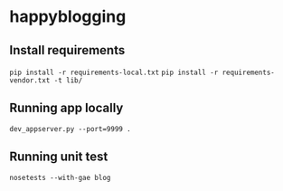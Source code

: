 # happyblogging

## Install requirements
`pip install -r requirements-local.txt`
`pip install -r requirements-vendor.txt -t lib/`

## Running app locally
`dev_appserver.py --port=9999 .`

## Running unit test
`nosetests --with-gae blog`
